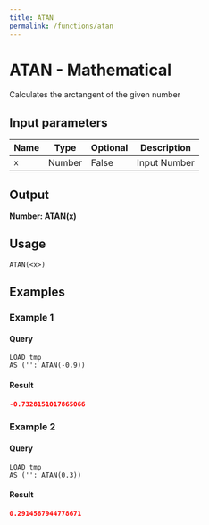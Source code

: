 ```yaml
---
title: ATAN
permalink: /functions/atan
---
```


# ATAN - Mathematical

Calculates the arctangent of the given number

## Input parameters

| Name | Type | Optional | Description |
| --- | --- | --- | --- |
| `x` | Number | False | Input Number |

## Output

**Number: ATAN(x)**

## Usage

```joda
ATAN(<x>)
```

## Examples

### Example 1


#### Query
```joda
LOAD tmp
AS ('': ATAN(-0.9))
```
#### Result
```json
-0.7328151017865066
```


### Example 2


#### Query
```joda
LOAD tmp
AS ('': ATAN(0.3))
```
#### Result
```json
0.2914567944778671
```


